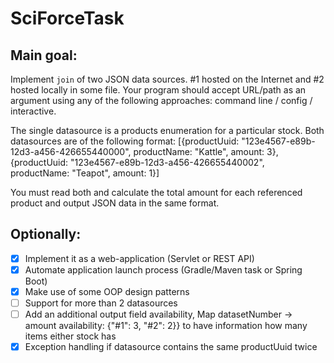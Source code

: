 # SciForceTask

## Main goal: 
Implement `join` of two JSON data sources. #1 hosted on the Internet and #2 hosted locally in some file.
Your program should accept URL/path as an argument using any of the following approaches: command line / config / interactive.


The single datasource is a products enumeration for a particular stock. Both datasources are of the following format:
[{productUuid: "123e4567-e89b-12d3-a456-426655440000", productName: "Kattle", amount: 3},{productUuid: "123e4567-e89b-12d3-a456-426655440002", productName: "Teapot", amount: 1}]

You must read both and calculate the total amount for each referenced product and output JSON data in the same format.

## Optionally:

- [x] Implement it as a web-application (Servlet or REST API)
- [x] Automate application launch process (Gradle/Maven task or Spring Boot)
- [x] Make use of some OOP design patterns
- [ ] Support for more than 2 datasources
- [ ] Add an additional output field availability, Map datasetNumber -> amount availability: {"#1": 3, "#2": 2}}
to have information how many items either stock has
- [x] Exception handling if datasource contains the same productUuid twice
